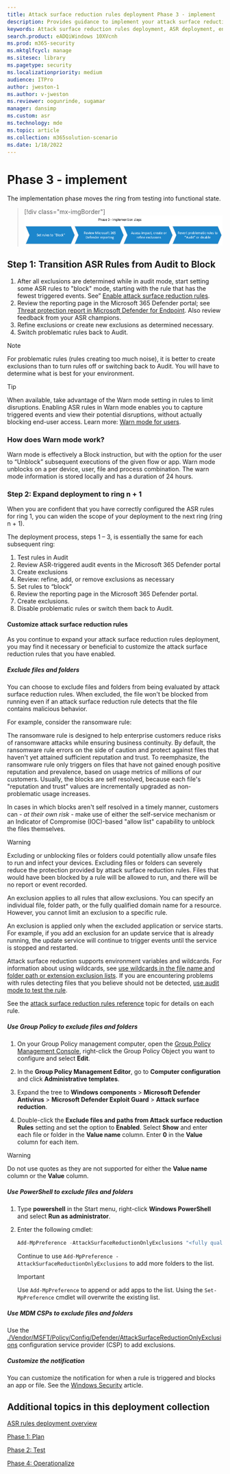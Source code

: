 ```yaml
---
title: Attack surface reduction rules deployment Phase 3 - implement
description: Provides guidance to implement your attack surface reduction rules deployment.
keywords: Attack surface reduction rules deployment, ASR deployment, enable asr rules, configure ASR, host intrusion prevention system, protection rules, anti-exploit rules, anti-exploit, exploit rules, infection prevention rules, Microsoft Defender for Endpoint, configure ASR rules
search.product: eADQiWindows 10XVcnh
ms.prod: m365-security
ms.mktglfcycl: manage
ms.sitesec: library
ms.pagetype: security
ms.localizationpriority: medium
audience: ITPro
author: jweston-1
ms.author: v-jweston
ms.reviewer: oogunrinde, sugamar
manager: dansimp
ms.custom: asr
ms.technology: mde
ms.topic: article
ms.collection: m365solution-scenario
ms.date: 1/18/2022
---
```


# Phase 3 - implement

The implementation phase moves the ring from testing into functional state.

> [!div class="mx-imgBorder"]
> ![ASR rules implementation steps](images/asr-rules-implementation-steps.png)

## Step 1: Transition ASR Rules from Audit to Block

1. After all exclusions are determined while in audit mode, start setting some ASR rules to "block" mode, starting with the rule that has the fewest triggered events. See” [Enable attack surface reduction rules](enable-attack-surface-reduction.md).
2. Review the reporting page in the Microsoft 365 Defender portal; see [Threat protection report in Microsoft Defender for Endpoint](threat-protection-reports.md). Also review feedback from your ASR champions.
3. Refine exclusions or create new exclusions as determined necessary.
4. Switch problematic rules back to Audit.

  >[!Note]
  >For problematic rules (rules creating too much noise), it is better to create exclusions than to turn rules off or switching back to Audit. You will have to determine what is best for your environment.

  >[!Tip]
  >When available, take advantage of the Warn mode setting in rules to limit disruptions. Enabling ASR rules in Warn mode enables you to capture triggered events and view their potential disruptions, without actually blocking end-user access. Learn more: [Warn mode for users](attack-surface-reduction.md#warn-mode-for-users).

### How does Warn mode work?

Warn mode is effectively a Block instruction, but with the option for the user to “Unblock” subsequent executions of the given flow or app. Warn mode unblocks on a per device, user, file and process combination. The warn mode information is stored locally and has a duration of 24 hours.

### Step 2: Expand deployment to ring n + 1

When you are confident that you have correctly configured the ASR rules for ring 1, you can widen the scope of your deployment to the next ring (ring n + 1).

The deployment process, steps 1 – 3,  is essentially the same for each subsequent ring:

1. Test rules in Audit
2. Review ASR-triggered audit events in the Microsoft 365 Defender portal
3. Create exclusions
4. Review: refine, add, or remove exclusions as necessary
5. Set rules to “block”
6. Review the reporting page in the Microsoft 365 Defender portal.
7. Create exclusions.
8. Disable problematic rules or switch them back to Audit.

#### Customize attack surface reduction rules

As you continue to expand your attack surface reduction rules deployment, you may find it necessary or beneficial to customize the attack surface reduction rules that you have enabled.

##### Exclude files and folders

You can choose to exclude files and folders from being evaluated by attack surface reduction rules. When excluded, the file won't be blocked from running even if an attack surface reduction rule detects that the file contains malicious behavior.

For example, consider the ransomware rule:

The ransomware rule is designed to help enterprise customers reduce risks of ransomware attacks while ensuring business continuity. By default, the ransomware rule errors on the side of caution and protect against files that haven't yet attained sufficient reputation and trust. To reemphasize, the ransomware rule only triggers on files that have not gained enough positive reputation and prevalence, based on usage metrics of millions of our customers. Usually, the blocks are self resolved, because each file's "reputation and trust" values are incrementally upgraded as non-problematic usage increases.

In cases in which blocks aren't self resolved in a timely manner, customers can - _at their own risk_ - make use of either the self-service mechanism or an Indicator of Compromise (IOC)-based "allow list" capability to unblock the files themselves.

> [!WARNING]
> Excluding or unblocking files or folders could potentially allow unsafe files to run and infect your devices. Excluding files or folders can severely reduce the protection provided by attack surface reduction rules. Files that would have been blocked by a rule will be allowed to run, and there will be no report or event recorded.

An exclusion applies to all rules that allow exclusions. You can specify an individual file, folder path, or the fully qualified domain name for a resource. However, you cannot limit an exclusion to a specific rule.

An exclusion is applied only when the excluded application or service starts. For example, if you add an exclusion for an update service that is already running, the update service will continue to trigger events until the service is stopped and restarted.

Attack surface reduction supports environment variables and wildcards. For information about using wildcards, see [use wildcards in the file name and folder path or extension exclusion lists](configure-extension-file-exclusions-microsoft-defender-antivirus.md#use-wildcards-in-the-file-name-and-folder-path-or-extension-exclusion-lists).
If you are encountering problems with rules detecting files that you believe should not be detected, [use audit mode to test the rule](evaluate-attack-surface-reduction.md).

See the [attack surface reduction rules reference](attack-surface-reduction-rules-reference.md) topic for details on each rule.

##### Use Group Policy to exclude files and folders

1. On your Group Policy management computer, open the [Group Policy Management Console](https://technet.microsoft.com/library/cc731212.aspx), right-click the Group Policy Object you want to configure and select **Edit**.

2. In the **Group Policy Management Editor**, go to **Computer configuration** and click **Administrative templates**.

3. Expand the tree to **Windows components** \> **Microsoft Defender Antivirus** \> **Microsoft Defender Exploit Guard** \> **Attack surface reduction**.

4. Double-click the **Exclude files and paths from Attack surface reduction Rules** setting and set the option to **Enabled**. Select **Show** and enter each file or folder in the **Value name** column. Enter **0** in the **Value** column for each item.

> [!WARNING]
> Do not use quotes as they are not supported for either the **Value name** column or the **Value** column.

##### Use PowerShell to exclude files and folders

1. Type **powershell** in the Start menu, right-click **Windows PowerShell** and select **Run as administrator**.

2. Enter the following cmdlet:

    ```PowerShell
    Add-MpPreference -AttackSurfaceReductionOnlyExclusions "<fully qualified path or resource>"
    ```

    Continue to use `Add-MpPreference -AttackSurfaceReductionOnlyExclusions` to add more folders to the list.

    > [!IMPORTANT]
    > Use `Add-MpPreference` to append or add apps to the list. Using the `Set-MpPreference` cmdlet will overwrite the existing list.

##### Use MDM CSPs to exclude files and folders

Use the [./Vendor/MSFT/Policy/Config/Defender/AttackSurfaceReductionOnlyExclusions](/windows/client-management/mdm/policy-csp-defender#defender-attacksurfacereductiononlyexclusions) configuration service provider (CSP) to add exclusions.

##### Customize the notification

You can customize the notification for when a rule is triggered and blocks an app or file. See the [Windows Security](/windows/security/threat-protection/windows-defender-security-center/windows-defender-security-center#customize-notifications-from-the-windows-defender-security-center) article.

## Additional topics in this deployment collection

[ASR rules deployment overview](attack-surface-reduction-rules-deployment.md)

[Phase 1: Plan](attack-surface-reduction-rules-deployment-plan.md)

[Phase 2: Test](attack-surface-reduction-rules-deployment-test.md)

[Phase 4: Operationalize](attack-surface-reduction-rules-deployment-operationalize.md)
